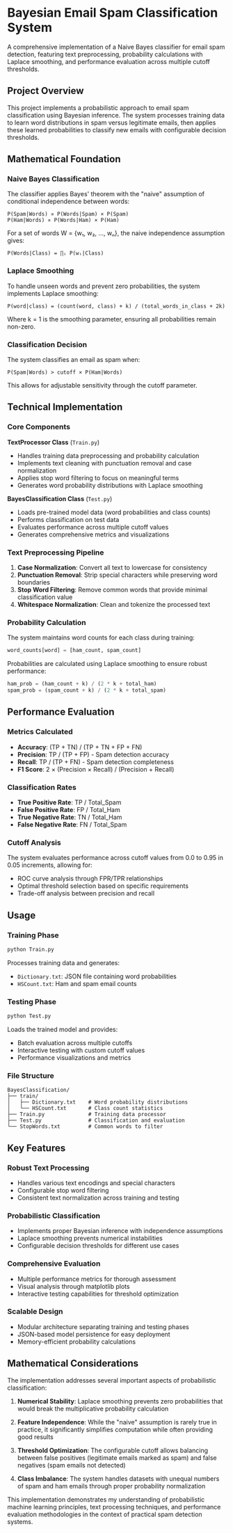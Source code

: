 # Bayesian Email Spam Classification System

A comprehensive implementation of a Naive Bayes classifier for email spam detection, featuring text preprocessing, probability calculations with Laplace smoothing, and performance evaluation across multiple cutoff thresholds.

## Project Overview

This project implements a probabilistic approach to email spam classification using Bayesian inference. The system processes training data to learn word distributions in spam versus legitimate emails, then applies these learned probabilities to classify new emails with configurable decision thresholds.

## Mathematical Foundation

### Naive Bayes Classification

The classifier applies Bayes' theorem with the "naive" assumption of conditional independence between words:

```
P(Spam|Words) ∝ P(Words|Spam) × P(Spam)
P(Ham|Words) ∝ P(Words|Ham) × P(Ham)
```

For a set of words W = {w₁, w₂, ..., wₙ}, the naive independence assumption gives:

```
P(Words|Class) = ∏ᵢ P(wᵢ|Class)
```

### Laplace Smoothing

To handle unseen words and prevent zero probabilities, the system implements Laplace smoothing:

```
P(word|class) = (count(word, class) + k) / (total_words_in_class + 2k)
```

Where k = 1 is the smoothing parameter, ensuring all probabilities remain non-zero.

### Classification Decision

The system classifies an email as spam when:

```
P(Spam|Words) > cutoff × P(Ham|Words)
```

This allows for adjustable sensitivity through the cutoff parameter.

## Technical Implementation

### Core Components

**TextProcessor Class** (`Train.py`)
- Handles training data preprocessing and probability calculation
- Implements text cleaning with punctuation removal and case normalization
- Applies stop word filtering to focus on meaningful terms
- Generates word probability distributions with Laplace smoothing

**BayesClassification Class** (`Test.py`)
- Loads pre-trained model data (word probabilities and class counts)
- Performs classification on test data
- Evaluates performance across multiple cutoff values
- Generates comprehensive metrics and visualizations

### Text Preprocessing Pipeline

1. **Case Normalization**: Convert all text to lowercase for consistency
2. **Punctuation Removal**: Strip special characters while preserving word boundaries
3. **Stop Word Filtering**: Remove common words that provide minimal classification value
4. **Whitespace Normalization**: Clean and tokenize the processed text

### Probability Calculation

The system maintains word counts for each class during training:

```python
word_counts[word] = [ham_count, spam_count]
```

Probabilities are calculated using Laplace smoothing to ensure robust performance:

```python
ham_prob = (ham_count + k) / (2 * k + total_ham)
spam_prob = (spam_count + k) / (2 * k + total_spam)
```

## Performance Evaluation

### Metrics Calculated

- **Accuracy**: (TP + TN) / (TP + TN + FP + FN)
- **Precision**: TP / (TP + FP) - Spam detection accuracy
- **Recall**: TP / (TP + FN) - Spam detection completeness
- **F1 Score**: 2 × (Precision × Recall) / (Precision + Recall)

### Classification Rates

- **True Positive Rate**: TP / Total_Spam
- **False Positive Rate**: FP / Total_Ham
- **True Negative Rate**: TN / Total_Ham
- **False Negative Rate**: FN / Total_Spam

### Cutoff Analysis

The system evaluates performance across cutoff values from 0.0 to 0.95 in 0.05 increments, allowing for:
- ROC curve analysis through FPR/TPR relationships
- Optimal threshold selection based on specific requirements
- Trade-off analysis between precision and recall

## Usage

### Training Phase
```bash
python Train.py
```
Processes training data and generates:
- `Dictionary.txt`: JSON file containing word probabilities
- `HSCount.txt`: Ham and spam email counts

### Testing Phase
```bash
python Test.py
```
Loads the trained model and provides:
- Batch evaluation across multiple cutoffs
- Interactive testing with custom cutoff values
- Performance visualizations and metrics

### File Structure
```
BayesClassification/
├── train/
│   ├── Dictionary.txt    # Word probability distributions
│   └── HSCount.txt       # Class count statistics
├── Train.py              # Training data processor
├── Test.py               # Classification and evaluation
└── StopWords.txt         # Common words to filter
```

## Key Features

### Robust Text Processing
- Handles various text encodings and special characters
- Configurable stop word filtering
- Consistent text normalization across training and testing

### Probabilistic Classification
- Implements proper Bayesian inference with independence assumptions
- Laplace smoothing prevents numerical instabilities
- Configurable decision thresholds for different use cases

### Comprehensive Evaluation
- Multiple performance metrics for thorough assessment
- Visual analysis through matplotlib plots
- Interactive testing capabilities for threshold optimization

### Scalable Design
- Modular architecture separating training and testing phases
- JSON-based model persistence for easy deployment
- Memory-efficient probability calculations

## Mathematical Considerations

The implementation addresses several important aspects of probabilistic classification:

1. **Numerical Stability**: Laplace smoothing prevents zero probabilities that would break the multiplicative probability calculation

2. **Feature Independence**: While the "naive" assumption is rarely true in practice, it significantly simplifies computation while often providing good results

3. **Threshold Optimization**: The configurable cutoff allows balancing between false positives (legitimate emails marked as spam) and false negatives (spam emails not detected)

4. **Class Imbalance**: The system handles datasets with unequal numbers of spam and ham emails through proper probability normalization

This implementation demonstrates my understanding of probabilistic machine learning principles, text processing techniques, and performance evaluation methodologies in the context of practical spam detection systems.
